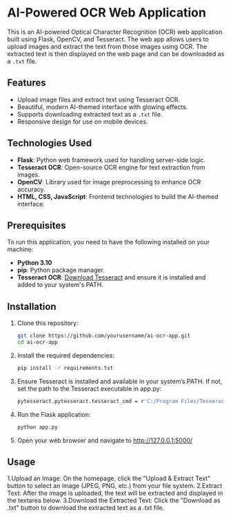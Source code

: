 # AI-Powered OCR Web Application

This is an AI-powered Optical Character Recognition (OCR) web application built using Flask, OpenCV, and Tesseract. The web app allows users to upload images and extract the text from those images using OCR. The extracted text is then displayed on the web page and can be downloaded as a `.txt` file.

## Features

- Upload image files and extract text using Tesseract OCR.
- Beautiful, modern AI-themed interface with glowing effects.
- Supports downloading extracted text as a `.txt` file.
- Responsive design for use on mobile devices.

## Technologies Used

- **Flask**: Python web framework used for handling server-side logic.
- **Tesseract OCR**: Open-source OCR engine for text extraction from images.
- **OpenCV**: Library used for image preprocessing to enhance OCR accuracy.
- **HTML, CSS, JavaScript**: Frontend technologies to build the AI-themed interface.

## Prerequisites

To run this application, you need to have the following installed on your machine:

- **Python 3.10**
- **pip**: Python package manager.
- **Tesseract OCR**: [Download Tesseract](https://github.com/tesseract-ocr/tesseract) and ensure it is installed and added to your system's PATH.

## Installation

1. Clone this repository:

   ```bash
   git clone https://github.com/yourusername/ai-ocr-app.git
   cd ai-ocr-app
   ```
2. Install the required dependencies:

   ```bash
   pip install -r requirements.txt
   ```
3. Ensure Tesseract is installed and available in your system’s PATH. If not, set the path to the Tesseract executable in app.py:

   ```bash
   pytesseract.pytesseract.tesseract_cmd = r'C:/Program Files/Tesseract-OCR/tesseract.exe'
   ```
4. Run the Flask application:

   ```bash
   python app.py
   ```
5. Open your web browser and navigate to http://127.0.0.1:5000/

## Usage

1.Upload an Image: On the homepage, click the "Upload & Extract Text" button to select an image (JPEG, PNG, etc.) from your file system.
2.Extract Text: After the image is uploaded, the text will be extracted and displayed in the textarea below.
3.Download the Extracted Text: Click the "Download as .txt" button to download the extracted text as a .txt file.
